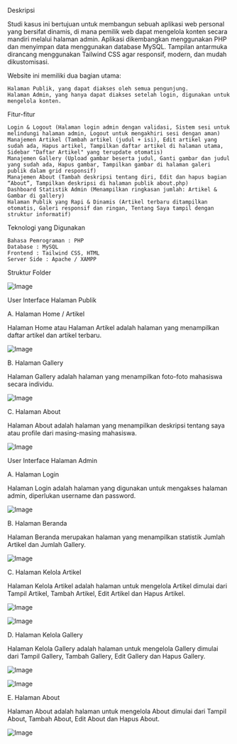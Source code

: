 
Deskripsi

Studi kasus ini bertujuan untuk membangun sebuah aplikasi web personal yang bersifat dinamis, di mana pemilik web dapat mengelola konten secara mandiri melalui halaman admin. Aplikasi dikembangkan menggunakan PHP dan menyimpan data menggunakan database MySQL. Tampilan antarmuka dirancang menggunakan Tailwind CSS agar responsif, modern, dan mudah dikustomisasi.

Website ini memiliki dua bagian utama:

    Halaman Publik, yang dapat diakses oleh semua pengunjung.
    Halaman Admin, yang hanya dapat diakses setelah login, digunakan untuk mengelola konten.

Fitur-fitur

    Login & Logout (Halaman login admin dengan validasi, Sistem sesi untuk melindungi halaman admin, Logout untuk mengakhiri sesi dengan aman)
    Manajemen Artikel (Tambah artikel (judul + isi), Edit artikel yang sudah ada, Hapus artikel, Tampilkan daftar artikel di halaman utama, Sidebar "Daftar Artikel" yang terupdate otomatis)
    Manajemen Gallery (Upload gambar beserta judul, Ganti gambar dan judul yang sudah ada, Hapus gambar, Tampilkan gambar di halaman galeri publik dalam grid responsif)
    Manajemen About (Tambah deskripsi tentang diri, Edit dan hapus bagian “About”, Tampilkan deskripsi di halaman publik about.php)
    Dashboard Statistik Admin (Menampilkan ringkasan jumlah: Artikel & Gambar di gallery)
    Halaman Publik yang Rapi & Dinamis (Artikel terbaru ditampilkan otomatis, Galeri responsif dan ringan, Tentang Saya tampil dengan struktur informatif)

Teknologi yang Digunakan

    Bahasa Pemrograman : PHP
    Database : MySQL
    Frontend : Tailwind CSS, HTML
    Server Side : Apache / XAMPP

Struktur Folder






![Image](https://github.com/user-attachments/assets/b905b3f9-6d67-46f0-b83a-ba973702968c)

User Interface Halaman Publik

A. Halaman Home / Artikel

Halaman Home atau Halaman Artikel adalah halaman yang menampilkan daftar artikel dan artikel terbaru.

![Image](https://github.com/user-attachments/assets/621a19e5-3c39-4e14-aad9-d1280622d3d8)


B. Halaman Gallery

Halaman Gallery adalah halaman yang menampilkan foto-foto mahasiswa secara individu.

![Image](https://github.com/user-attachments/assets/ca8e975b-867e-4e8e-a0df-76f56377c672)


C. Halaman About

Halaman About adalah halaman yang menampilkan deskripsi tentang saya atau profile dari masing-masing mahasiswa.

![Image](https://github.com/user-attachments/assets/18aa127b-13bc-45fe-b194-d32fa3821c84)


User Interface Halaman Admin

A. Halaman Login

Halaman Login adalah halaman yang digunakan untuk mengakses halaman admin, diperlukan username dan password.

![Image](https://github.com/user-attachments/assets/69b6eb1b-451b-4acf-b700-2ecb09b07545)


B. Halaman Beranda

Halaman Beranda merupakan halaman yang menampilkan statistik Jumlah Artikel dan Jumlah Gallery.

![Image](https://github.com/user-attachments/assets/e52689b7-736c-4865-b0ac-08774ea8c36b)

C. Halaman Kelola Artikel

Halaman Kelola Artikel adalah halaman untuk mengelola Artikel dimulai dari Tampil Artikel, Tambah Artikel, Edit Artikel dan Hapus Artikel.

![Image](https://github.com/user-attachments/assets/ec6d5eae-b815-4180-be59-4dc2683742cb)

![Image](https://github.com/user-attachments/assets/52ca5644-f18d-45ed-aad3-d1623a3a3d5d)

D. Halaman Kelola Gallery

Halaman Kelola Gallery adalah halaman untuk mengelola Gallery dimulai dari Tampil Gallery, Tambah Gallery, Edit Gallery dan Hapus Gallery.

![Image](https://github.com/user-attachments/assets/de2af0d6-9fb0-495f-aae5-73cc993548a6)

![Image](https://github.com/user-attachments/assets/1b209b77-ff8d-4440-8ef7-64229ed97edc)


E. Halaman About

Halaman About adalah halaman untuk mengelola About dimulai dari Tampil About, Tambah About, Edit About dan Hapus About.

![Image](https://github.com/user-attachments/assets/d6bf005f-1e6b-412b-8eef-be46ce173d6b)
